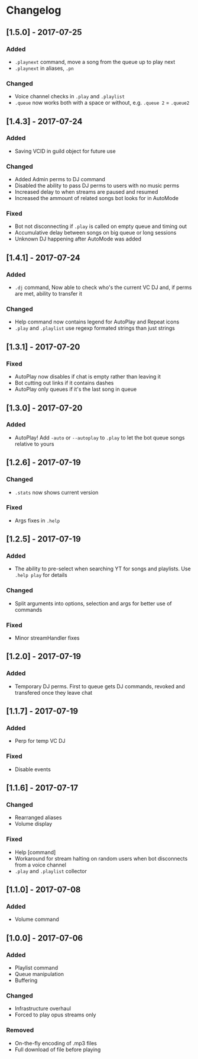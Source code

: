 # Changelog

## [1.5.0] - 2017-07-25
### Added
- `.playnext` command, move a song from the queue up to play next
- `.playnext` in aliases, `.pn`

### Changed
- Voice channel checks in `.play` and `.playlist`
- `.queue` now works both with a space or without, e.g. `.queue 2` = `.queue2`


## [1.4.3] - 2017-07-24
### Added
- Saving VCID in guild object for future use

### Changed
- Added Admin perms to DJ command
- Disabled the ability to pass DJ perms to users with no music perms
- Increased delay to when streams are paused and resumed
- Increased the ammount of related songs bot looks for in AutoMode

### Fixed
- Bot not disconnecting if `.play` is called on empty queue and timing out
- Accumulative delay between songs on big queue or long sessions
- Unknown DJ happening after AutoMode was added


## [1.4.1] - 2017-07-24
### Added
- `.dj` command, Now able to check who's the current VC DJ and, if perms are met, ability to transfer it

### Changed
- Help command now contains legend for AutoPlay and Repeat icons
- `.play` and `.playlist` use regexp formated strings than just strings


## [1.3.1] - 2017-07-20
### Fixed
- AutoPlay now disables if chat is empty rather than leaving it
- Bot cutting out links if it contains dashes
- AutoPlay only queues if it's the last song in queue


## [1.3.0] - 2017-07-20
### Added
- AutoPlay! Add `-auto` or `--autoplay` to `.play` to let the bot queue songs relative to yours


## [1.2.6] - 2017-07-19
### Changed
- `.stats` now shows current version

### Fixed
- Args fixes in `.help`


## [1.2.5] - 2017-07-19
### Added
- The ability to pre-select when searching YT for songs and playlists. Use `.help play` for details

### Changed
- Split arguments into options, selection and args for better use of commands

### Fixed
- Minor streamHandler fixes


## [1.2.0] - 2017-07-19
### Added
- Temporary DJ perms. First to queue gets DJ commands, revoked and transfered once they leave chat


## [1.1.7] - 2017-07-19
### Added
- Perp for temp VC DJ

### Fixed
- Disable events


## [1.1.6] - 2017-07-17
### Changed
- Rearranged aliases
- Volume display

### Fixed
- Help [command]
- Workaround for stream halting on random users when bot disconnects from a voice channel
- `.play` and `.playlist` collector


## [1.1.0] - 2017-07-08
### Added
- Volume command


## [1.0.0] - 2017-07-06
### Added
- Playlist command
- Queue manipulation
- Buffering

### Changed
- Infrastructure overhaul
- Forced to play opus streams only

### Removed
- On-the-fly encoding of .mp3 files
- Full download of file before playing